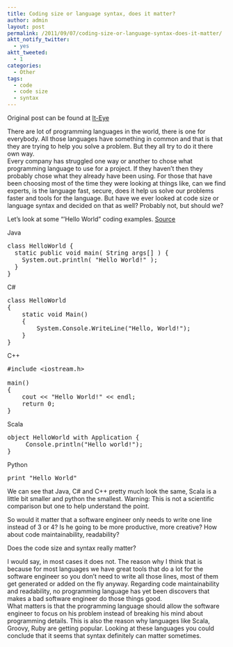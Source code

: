 ```yaml
---
title: Coding size or language syntax, does it matter?
author: admin
layout: post
permalink: /2011/09/07/coding-size-or-language-syntax-does-it-matter/
aktt_notify_twitter:
  - yes
aktt_tweeted:
  - 1
categories:
  - Other
tags:
  - code
  - code size
  - syntax
---
```

Original post can be found at [It-Eye][1]

There are lot of programming languages in the world, there is one for everybody. All those languages have something in common and that is that they are trying to help you solve a problem. But they all try to do it there own way.  
Every company has struggled one way or another to chose what programming language to use for a project. If they haven&#8217;t then they probably chose what they already have been using. For those that have been choosing most of the time they were looking at things like, can we find experts, is the language fast, secure, does it help us solve our problems faster and tools for the language. But have we ever looked at code size or language syntax and decided on that as well? Probably not, but should we? <!--more-->

Let&#8217;s look at some “&#8217;Hello World” coding examples. [Source][2]

Java

<pre class="brush: java; title: ; notranslate" title="">class HelloWorld {
  static public void main( String args[] ) {
    System.out.println( "Hello World!" );
  }
}
</pre>

C#

<pre class="brush: csharp; title: ; notranslate" title="">class HelloWorld
{
    static void Main()
    {
        System.Console.WriteLine("Hello, World!");
    }
}
</pre>

C++

<pre class="brush: cpp; title: ; notranslate" title="">#include &lt;iostream.h&gt;

main()
{
    cout &lt;&lt; "Hello World!" &lt;&lt; endl;
    return 0;
}
</pre>

Scala

<pre class="brush: scala; title: ; notranslate" title="">object HelloWorld with Application {
     Console.println("Hello world!");
}
</pre>

Python

<pre class="brush: python; title: ; notranslate" title="">print "Hello World"
</pre>

We can see that Java, C# and C++ pretty much look the same, Scala is a little bit smaller and python the smallest. Warning: This is not a scientific comparison but one to help understand the point.

So would it matter that a software engineer only needs to write one line instead of 3 or 4? Is he going to be more productive, more creative? How about code maintainability, readability? 

Does the code size and syntax really matter? 

I would say, in most cases it does not. The reason why I think that is because for most languages we have great tools that do a lot for the software engineer so you don&#8217;t need to write all those lines, most of them get generated or added on the fly anyway. Regarding code maintainability and readability, no programming language has yet been discovers that makes a bad software engineer do those things good.  
What matters is that the programming language should allow the software engineer to focus on his problem instead of breaking his mind about programming details. This is also the reason why languages like Scala, Groovy, Ruby are getting popular. Looking at these languages you could conclude that it seems that syntax definitely can matter sometimes.

 [1]: http://www.it-eye.nl/2011/09/07/coding-size-or-language-syntax-does-it-matter/
 [2]: http://www.roesler-ac.de/wolfram/hello.htm